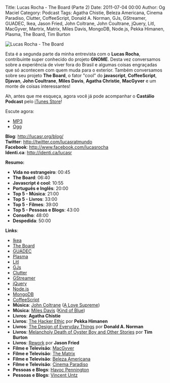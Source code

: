 Title: Lucas Rocha - The Board (Parte 2)
Date: 2011-07-04 00:00
Author: Og Maciel
Category: Podcast
Tags: Agatha Chistie, Beleza Americana, Cinema Paradiso, Clutter, CoffeeScript, Donald A. Norman, GJs, GStreamer, GUADEC, Ikea, Jason Fried, John Coltrane, John Coultrane, jQuery, Litl, MacGyver, Martrix, Matrix, Miles Davis, MongoDB, Node.js, Pekka Himanen, Plasma, The Board, Tim Burton

![Lucas Rocha - The Board]({filename}/images/lucasrocha.jpg)

Esta é a segunda parte da minha entrevista com o **Lucas Rocha**,
contribuinte super conhecido do projeto **GNOME**. Desta vez conversamos
sobre a experiência de viver fora do Brasil e algumas coisas engraçadas
que só acontecem com quem muda para o exterior. Também conversamos sobre
seu projeto **The Board**, o fator "cool" do **javascript**,
**CoffeeScript**, **Djavan**, **John Coultrane**, **Miles Davis**,
**Agatha Christie**, **MacGyver** e um monte de coisas interessantes!

Ah, antes que me esqueça, agora você já pode acompanhar o **Castálio
Podcast** pelo [iTunes
Store](http://itunes.apple.com/us/podcast/castalio-podcast/id446259197 "http://itunes.apple.com/us/podcast/castalio-podcast/id446259197")!

Escute agora:

* [MP3](http://downloads.ogmaciel.com/castalio-podcast-11.mp3)
* [Ogg](http://downloads.ogmaciel.com/castalio-podcast-11.ogg) 

**Blog**: <http://lucasr.org/blog/>  
**Twitter**: <http://twitter.com/lucasratmundo>  
**Facebook**: <http://www.facebook.com/lucasrocha>  
**Identi.ca**: <http://identi.ca/lucasr>

**Resumo:**

-   **Vida no estrangeiro**: 00:45
-   **The Board**: 06:40
-   **Javascript é cool**: 10:55
-   **Português e Inglês**: 20:00
-   **Top 5 - Música**: 21:00
-   **Top 5 - Livros**: 33:00
-   **Top 5 - Filmes**: 39:00
-   **Top 5 - Pessoas e Blogs**: 43:00
-   **Conselho**: 48:00
-   **Despedida**: 50:00

**Links**:

-   [Ikea](http://www.ikea.com/ "http://www.ikea.com/")
-   [The
    Board](https://live.gnome.org/TheBoardProject "https://live.gnome.org/TheBoardProject")
-   [GUADEC](http://www.desktopsummit.org/ "http://www.desktopsummit.org/")
-   [Plasma](https://secure.wikimedia.org/wikipedia/en/wiki/KDE_Plasma_Workspaces "https://secure.wikimedia.org/wikipedia/en/wiki/KDE_Plasma_Workspaces")
-   [Litl](http://litl.com/ "http://litl.com/")
-   [GJs](http://live.gnome.org/Gjs "http://live.gnome.org/Gjs")
-   [Clutter](http://live.gnome.org/Clutter "http://live.gnome.org/Clutter")
-   [GStreamer](https://secure.wikimedia.org/wikipedia/en/wiki/GStreamer "https://secure.wikimedia.org/wikipedia/en/wiki/GStreamer")
-   [jQuery](http://jquery.com/ "http://jquery.com/")
-   [Node.js](http://nodejs.org/ "http://nodejs.org/")
-   [MongoDB](http://www.mongodb.org/ "http://www.mongodb.org/")
-   [CoffeeScript](http://coffeescript.org/ "http://coffeescript.org/")
-   **Música**: [John
    Coltrane](https://secure.wikimedia.org/wikipedia/en/wiki/John_coltrane "https://secure.wikimedia.org/wikipedia/en/wiki/John_coltrane")
    ([A Love
    Supreme](http://www.amazon.com/Love-Supreme-John-Coltrane/dp/B0000A118M/ref=sr_1_1?ie=UTF8&qid=1309220869&sr=8-1 "http://www.amazon.com/Love-Supreme-John-Coltrane/dp/B0000A118M/ref=sr_1_1?ie=UTF8&qid=1309220869&sr=8-1"))
-   **Música**: [Miles
    Davis](https://secure.wikimedia.org/wikipedia/en/wiki/Miles_davis "https://secure.wikimedia.org/wikipedia/en/wiki/Miles_davis")
    ([Kind of
    Blue](http://www.amazon.com/Kind-Of-Blue/dp/B00136JQMI/ref=sr_1_1?ie=UTF8&qid=1309221007&sr=8-1 "http://www.amazon.com/Kind-Of-Blue/dp/B00136JQMI/ref=sr_1_1?ie=UTF8&qid=1309221007&sr=8-1"))
-   **Livros**: **Agatha Chistie**
-   **Livros**: [The Hacker
    Ethic](http://www.amazon.com/Hacker-Ethic-Pekka-Himanen/dp/037575878X/ref=sr_1_1?ie=UTF8&qid=1309220775&sr=8-1 "http://www.amazon.com/Hacker-Ethic-Pekka-Himanen/dp/037575878X/ref=sr_1_1?ie=UTF8&qid=1309220775&sr=8-1")
    por **Pekka Himanen**
-   **Livros**: [The Design of Everyday
    Things](http://www.amazon.com/Design-Everyday-Things-Donald-Norman/dp/0465067107/ref=sr_1_1?ie=UTF8&qid=1309220669&sr=8-1 "http://www.amazon.com/Design-Everyday-Things-Donald-Norman/dp/0465067107/ref=sr_1_1?ie=UTF8&qid=1309220669&sr=8-1")
    por **Donald A. Norman**
-   **Livros**: [Melancholy Death of Oyster Boy and Other
    Stories](http://www.amazon.com/Melancholy-Death-Oyster-Other-Stories/dp/0060526491/ref=sr_1_4?ie=UTF8&qid=1309220636&sr=8-4 "http://www.amazon.com/Melancholy-Death-Oyster-Other-Stories/dp/0060526491/ref=sr_1_4?ie=UTF8&qid=1309220636&sr=8-4")
    por **Tim Burton**
-   **Livros**:
    [Rework](http://www.amazon.com/Rework-Jason-Fried/dp/0307463745/ref=sr_1_1?ie=UTF8&qid=1309219021&sr=8-1 "http://www.amazon.com/Rework-Jason-Fried/dp/0307463745/ref=sr_1_1?ie=UTF8&qid=1309219021&sr=8-1")
    por **Jason Fried**
-   **Filme e Televisão**:
    [MacGyver](https://secure.wikimedia.org/wikipedia/en/wiki/MacGyver "https://secure.wikimedia.org/wikipedia/en/wiki/MacGyver")
-   **Filme e Televisão**: [The
    Matrix](http://www.imdb.com/title/tt0133093/ "http://www.imdb.com/title/tt0133093/")
-   **Filme e Televisão**: [Beleza
    Americana](http://www.imdb.com/title/tt0169547/ "http://www.imdb.com/title/tt0169547/")
-   **Filme e Televisão**: [Cinema
    Paradiso](http://www.imdb.com/title/tt0095765/ "http://www.imdb.com/title/tt0095765/")
-   **Pessoas e Blogs**: [Havoc
    Pennington](http://blog.ometer.com/ "http://blog.ometer.com/")
-   **Pessoas e Blogs**: [Vincent
    Untz](http://www.vuntz.net/journal/ "http://www.vuntz.net/journal/")

